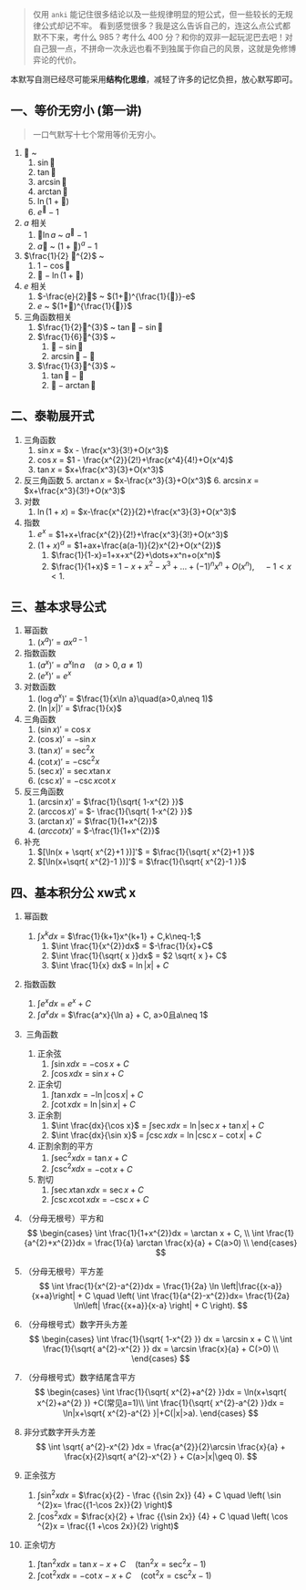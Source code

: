  > 仅用 `anki` 能记住很多结论以及一些规律明显的短公式，但一些较长的无规律公式却记不牢。
> 看到感觉很多？我是这么告诉自己的，连这么点公式都默不下来，考什么 985？考什么 400 分？和你的双非一起玩泥巴去吧！对自己狠一点，不拼命一次永远也看不到独属于你自己的风景，这就是免修博弈论的代价。

本默写自测已经尽可能采用**结构化思维**，减轻了许多的记忆负担，放心默写即可。
## 一、等价无穷小 (第一讲)

> 一口气默写十七个常用等价无穷小。

1. $🐶$ ~
	1. $\sin 🐶$
	2. $\tan 🐶$ 
	3. $\arcsin 🐶$
	4. $\arctan 🐶$ 
	5. $\ln(1+🐶)$
	6. $e^🐶-1$ 
2. $a$ 相关
	1. $🐶\ln a$ ~ $a^🐶-1$
	2. $a🐶$ ~ $(1+🐶)^a-1$
3. $\frac{1}{2} 🐶^{2}$ ~ 
	1. $1-\cos🐶$
	2. $🐶-\ln(1+🐶)$
4. $e$ 相关
	1. $-\frac{e}{2}🐶$ ~ $(1+🐶)^{\frac{1}{🐶}}-e$
	2. $e$ ~ $(1+🐶)^{\frac{1}{🐶}}$
5. 三角函数相关
	1. $\frac{1}{2}🐶^{3}$ ~ $\tan🐶-\sin🐶$
	2. $\frac{1}{6}🐶^{3}$ ~ 
		1. $🐶-\sin🐶$
		2. $\arcsin🐶-🐶$
	3. $\frac{1}{3}🐶^{3}$ ~ 
		1. $\tan🐶-🐶$
		2. $🐶-\arctan 🐶$

## 二、泰勒展开式

1. 三角函数
	1.  $\sin x$ = $x - \frac{x^3}{3!}+O(x^3)$
	2. $\cos x$ = $1 - \frac{x^{2}}{2!}+\frac{x^4}{4!}+O(x^4)$
	3. $\tan x$ = $x+\frac{x^3}{3}+O(x^3)$
2. 反三角函数
	5. $\arctan x$ = $x-\frac{x^3}{3}+O(x^3)$
	6. $\arcsin x$ = $x+\frac{x^3}{3!}+O(x^3)$
3. 对数
	1. $\ln(1+x)$ = $x-\frac{x^{2}}{2}+\frac{x^3}{3}+O(x^3)$
4. 指数
	1. $e^x$ = $1+x+\frac{x^{2}}{2!}+\frac{x^3}{3!}+O(x^3)$
	2. $(1+x)^a$ = $1+ax+\frac{a(a-1)}{2}x^{2}+O(x^{2})$
		1. $\frac{1}{1-x}=1+x+x^{2}+\dots+x^n+o(x^n)$
		2. $\frac{1}{1+x}$ = $1-x+x^{2}-x^{3}+\dots+(-1)^nx^n+O(x^n), \quad -1<x<1$.

## 三、基本求导公式


1. 幂函数
	1. $(x^a)'$ = $ax^{a-1}$
2. 指数函数
	1. $(a^x)'$ = $a^x\ln a\quad(a>0,a\neq 1)$
	2. $(e^x)'$ = $e^x$
3. 对数函数
	1. $(\log a^x)'$ = $\frac{1}{x\ln a}\quad(a>0,a\neq 1)$
	2. $(\ln|x|)'$ = $\frac{1}{x}$
4. 三角函数
	1. $(\sin x)'$ = $\cos x$
	2. $(\cos x)'$ = $-\sin x$
	3. $(\tan x)'$ = $\sec ^{2} x$
	4. $(\cot x)'$ = $-\csc ^{2} x$
	5. $(\sec x)'$ = $\sec x\tan x$
	 6. $(\csc x)'$ = $-\csc x\cot x$
5. 反三角函数
	1. $(\arcsin x)'$ = $\frac{1}{\sqrt{ 1-x^{2} }}$
	2. $(\arccos x)'$ = $- \frac{1}{\sqrt{ 1-x^{2} }}$
	3. $(\arctan x)'$ = $\frac{1}{1+x^{2}}$
	4. $(arccot x)'$ = $-\frac{1}{1+x^{2}}$
6. 补充
	1. $[\ln(x + \sqrt{ x^{2}+1 })]'$ = $\frac{1}{\sqrt{ x^{2}+1 }}$
	2. $[\ln(x+\sqrt{ x^{2}-1 })]'$ = $\frac{1}{\sqrt{ x^{2}-1 }}$


## 四、基本积分公 xw式 x
1. 幂函数
	1. $\int x^k dx$ = $\frac{1}{k+1}x^{k+1} + C,k\neq-1;$
		1. $\int \frac{1}{x^{2}}dx$ = $-\frac{1}{x}+C$
		2. $\int \frac{1}{\sqrt{ x }}dx$ = $2 \sqrt{ x }+ C$
		3. $\int \frac{1}{x} dx$ = $\ln|x| + C$
2. 指数函数
	1. $\int e^x dx$ = $e^x + C$
	2. $\int a^x dx$ = $\frac{a^x}{\ln a} + C, a>0且a\neq 1$
3.  三角函数
	1. 正余弦
		1. $\int \sin x dx$ = $-\cos x + C$
		2. $\int \cos xdx$ = $\sin x+C$ 
	2. 正余切
		1. $\int \tan xdx$ = $-\ln|\cos x| + C$
		2. $\int \cot xdx$ = $\ln|\sin x|+C$
	3. 正余割
		1. $\int \frac{dx}{\cos x}$ = $\int \sec xdx$ = $\ln|\sec x+\tan x|+C$
		2. $\int \frac{dx}{\sin x}$ = $\int \csc xdx$ = $\ln|\csc x-\cot x|+C$
	4. 正割余割的平方
		1. $\int \sec ^{2}xdx$ = $\tan x+C$
		2. $\int \csc ^{2}xdx$ = $-\cot x+C$
	5. 割切
		1. $\int\sec x \tan xdx$ = $\sec x+C$
		2. $\int \csc x\cot xdx$ = $-\csc x+C$
4. （分母无根号）平方和
$$
\begin{cases}
\int \frac{1}{1+x^{2}}dx = \arctan x + C, \\
\int \frac{1}{a^{2}+x^{2}}dx = \frac{1}{a} \arctan \frac{x}{a} + C(a>0) \\
\end{cases}
$$
5. （分母无根号）平方差
$$
\int \frac{1}{x^{2}-a^{2}}dx = \frac{1}{2a} \ln \left|\frac{{x-a}}{x+a}\right| + C
\quad \left( \int \frac{1}{a^{2}-x^{2}}dx= \frac{1}{2a} \ln\left| \frac{{x+a}}{x-a} \right| + C \right).
$$
6. （分母根号式）数字开头方差
$$
\begin{cases}
\int \frac{1}{\sqrt{ 1-x^{2} }} dx = \arcsin x + C \\
\int \frac{1}{\sqrt{ a^{2}-x^{2} }} dx = \arcsin \frac{x}{a} + C(>0) \\
\end{cases}
$$
7. （分母根号式）数字结尾含平方
$$
\begin{cases}
\int \frac{1}{\sqrt{ x^{2}+a^{2} }}dx = \ln(x+\sqrt{ x^{2}+a^{2} }) +C(常见a=1)\\
\int \frac{1}{\sqrt{ x^{2}-a^{2} }}dx = \ln|x+\sqrt{ x^{2}-a^{2} }|+C(|x|>a).
\end{cases}
$$

8. 非分式数字开头方差
$$
\int \sqrt{ a^{2}-x^{2} }dx = \frac{a^{2}}{2}\arcsin \frac{x}{a} + \frac{x}{2}\sqrt{ a^{2}-x^{2} } + C(a>|x|\geq 0).
$$
9. 正余弦方
	1. $\int \sin ^{2}xdx$ = $\frac{x}{2} - \frac {{\sin 2x}} {4} + C \quad \left( \sin ^{2}x= \frac{{1-\cos 2x}}{2} \right)$
	2. $\int \cos ^{2}xdx$ = $\frac{x}{2} + \frac {{\sin 2x}} {4} + C \quad \left( \cos ^{2}x = \frac{{1 +\cos 2x}}{2} \right)$
10. 正余切方
	1. $\int \tan ^{2}xdx$ = $\tan x-x+C\quad(\tan ^{2}x=\sec ^{2}x-1)$
	2. $\int \cot ^{2}xdx$ = $-\cot x-x+C\quad(\cot ^{2}x=\csc ^{2}x-1)$

